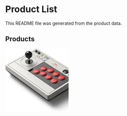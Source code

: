 
# Product List

This README file was generated from the product data.

## Products

![BitDo Retro Arcade Fight Stick](assets/bitdo-retro-arcade-fight-stick-B0BZ3PRR5B.jpg)
